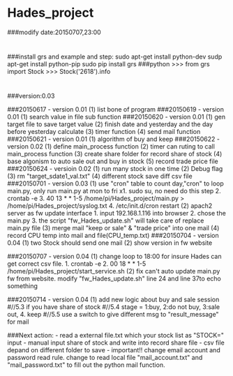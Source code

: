 # Hades_project

###modify date:20150707,23:00
#
###install grs and example and step:
	sudo apt-get install python-dev
	sudp apt-get install python-pip
	sudo pip install grs
###python
	>>> from grs import Stock
	>>> Stock('2618').info
#
###version:0.03

###20150617 - version 0.01
			(1) list bone of program
###20150619 - version 0.01
			(1) search value in file sub function
###20150620 - version 0.01
			(1) gen target file to save target value
			(2) finish date and yesterday and the day before yesterday calculate
			(3) timer function
			(4) send mail function
###20150621 - version 0.01
			(1) algorithm of buy and keep
###20150622 - version 0.02
			(1) define main_process function
			(2) timer can ruting to call main_process function
			(3) create share folder for record share of stock
			(4) base algonism to auto sale out and buy in stock
			(5) record trade price file
###20150624 - versioin 0.02
			(1) run many stock in one time
			(2) Debug flag
			(3) rm "target_sdate1_val.txt"
			(4) different stock save diff csv file
###20150701 - version 0.03
			(1) use "cron" table to count day,"cron" to loop main.py, only run main.py at mon to fri
				x1. sudo su, no need do this step
				2. crontab -e
				3. 40 13 * * 1-5 /home/pi/Hades_project/main.py > /home/pi/Hades_project/syslog.txt
				4. /etc/init.d/cron restart
			(2) apach2 server as fw update interface
				1. input 192.168.1.116 into browser
				2. chose the main.py 
				3. the script "fw_Hades_update.sh" will take care of replace main.py file 
			(3) merge mail "keep or sale" & "trade price" into one mail
			(4) record CPU temp into mail and file(CPU_temp.txt)
###20150704 - version 0.04
			(1) two Stock should send one mail
			(2) show version in fw website

###20150707 - version 0.04
            (1) change loop to 18:00 for insure Hades can get correct csv file.
                1. crontab -e
                2. 00 18 * * 1-5 /home/pi/Hades_project/start_service.sh
            (2) fix can't auto update main.py fw from website.
                modify "fw_Hades_update.sh" line 24 and line 37to echo something

###20150714 - version 0.04
            (1) add new logic about buy and sale session
                #//5.3 if you have share of stock
                #//5.4 stage = 1:buy, 2:do not buy, 3:sale out, 4. keep
                #//5.5 use a switch to give different msg to "result_message" for mail

###Next action:
			*-* read a external file.txt which your stock list as "STOCK=" input
			*-* manual input share of stock and write into record share file 
			*-* csv file depand on different folder to save
            *-* important!! change email account and password read rule.
                change to read local file "mail_account.txt" and "mail_password.txt"
                to fill out the python mail function.

